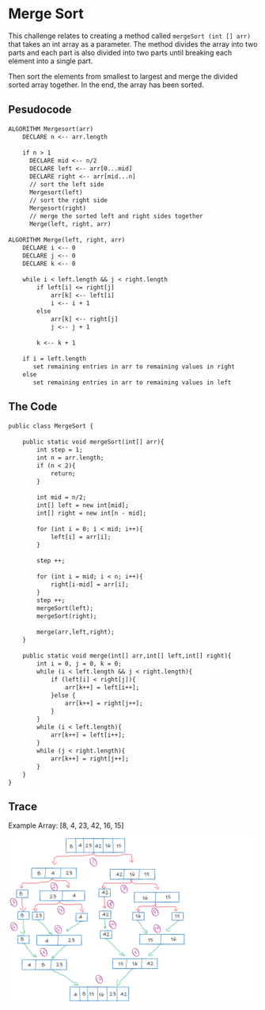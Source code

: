 # Merge Sort

This challenge relates to creating a method called `mergeSort (int [] arr) ` that takes an int array as a parameter. The method divides the array into two parts and each part is also divided into two parts until breaking each element into a single part.

Then sort the elements from smallest to largest and merge the divided sorted array together. In the end, the array has been sorted.

## Pesudocode

```
ALGORITHM Mergesort(arr)
    DECLARE n <-- arr.length

    if n > 1
      DECLARE mid <-- n/2
      DECLARE left <-- arr[0...mid]
      DECLARE right <-- arr[mid...n]
      // sort the left side
      Mergesort(left)
      // sort the right side
      Mergesort(right)
      // merge the sorted left and right sides together
      Merge(left, right, arr)

ALGORITHM Merge(left, right, arr)
    DECLARE i <-- 0
    DECLARE j <-- 0
    DECLARE k <-- 0

    while i < left.length && j < right.length
        if left[i] <= right[j]
            arr[k] <-- left[i]
            i <-- i + 1
        else
            arr[k] <-- right[j]
            j <-- j + 1

        k <-- k + 1

    if i = left.length
       set remaining entries in arr to remaining values in right
    else
       set remaining entries in arr to remaining values in left
```

## The Code

```
public class MergeSort {

    public static void mergeSort(int[] arr){
        int step = 1;
        int n = arr.length;
        if (n < 2){
            return;
        }

        int mid = n/2;
        int[] left = new int[mid];
        int[] right = new int[n - mid];

        for (int i = 0; i < mid; i++){
            left[i] = arr[i];
        }

        step ++;

        for (int i = mid; i < n; i++){
            right[i-mid] = arr[i];
        }
        step ++;
        mergeSort(left);
        mergeSort(right);

        merge(arr,left,right);
    }

    public static void merge(int[] arr,int[] left,int[] right){
        int i = 0, j = 0, k = 0;
        while (i < left.length && j < right.length){
            if (left[i] < right[j]){
                arr[k++] = left[i++];
            }else {
                arr[k++] = right[j++];
            }
        }
        while (i < left.length){
            arr[k++] = left[i++];
        }
        while (j < right.length){
            arr[k++] = right[j++];
        }
    }
}
```

## Trace

Example Array: [8, 4, 23, 42, 16, 15]

![Merge Sort](./image/code-challeng-27.png)